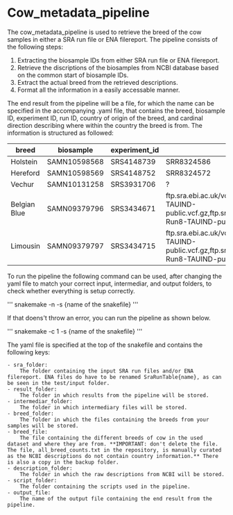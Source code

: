 # Cow_metadata_pipeline

The cow_metadata_pipeline is used to retrieve the breed of the cow samples in either a SRA run file or ENA filereport. The pipeline consists of the following steps:

1. Extracting the biosample IDs from either SRA run file or ENA filereport.
2. Retrieve the discriptions of the biosamples from NCBI database based on the common start of biosample IDs.
3. Extract the actual breed from the retrieved descriptions.
4. Format all the information in a easily accessable manner.

The end result from the pipeline will be a file, for which the name can be specified in the accompanying .yaml file, that contains the breed, biosample ID, experiment ID, run ID, country of origin of the breed, and cardinal direction describing where within the country the breed is from. The information is structured as followed:

|breed|biosample|experiment_id|run|country|direction|
| --- | --- | --- | --- | --- | --- |
|Holstein|SAMN10598568|SRS4148739|SRR8324586|US|WHOLE|
Hereford|SAMN10598569|SRS4148752|SRR8324572|GB|CW|
Vechur|SAMN10131258|SRS3931706|?|?|?|
Belgian Blue|SAMN09379796|SRS3434671|ftp.sra.ebi.ac.uk/vol1/ERZ173/ERZ1738264/ChrMT-Run8-TAUIND-public.vcf.gz,ftp.sra.ebi.ac.uk/vol1/ERZ173/ERZ1738264/Chr2-Run8-TAUIND-public.vcf.gz|BE|WHOLE|
Limousin|SAMN09379797|SRS3434715|ftp.sra.ebi.ac.uk/vol1/ERZ173/ERZ1738264/ChrMT-Run8-TAUIND-public.vcf.gz,ftp.sra.ebi.ac.uk/vol1/ERZ173/ERZ1738264/Chr2-Run8-TAUIND-public.vcf.gz|FR|CS|

To run the pipeline the following command can be used, after changing the yaml file to match your correct input, intermediar, and output folders, to check whether everything is setup correctly.

'''
snakemake -n -s {name of the snakefile}
''' 

If that doens't throw an error, you can run the pipeline as shown below.

'''
snakemake -c 1 -s {name of the snakefile}
''' 

The yaml file is specified at the top of the snakefile and contains the following keys:

	- sra_folder: 
		The folder containing the input SRA run files and/or ENA filereport. ENA files do have to be renamed SraRunTable{name}, as can be seen in the test/input folder.
	- result_folder:
		The folder in which results from the pipeline will be stored. 
	- intermediar_folder:
		The folder in which intermediary files will be stored.
	- breed_folder:
		The folder in which the files containing the breeds from your samples will be stored.
	- breed_file:
		The file containing the different breeds of cow in the used dataset and where they are from. **IMPORTANT: don't delete the file. The file, all_breed_counts.txt in the repository, is manually curated as the NCBI descriptions do not contain country information.** There is also a copy in the backup folder.
	- description_folder:
		The folder in which the raw descriptions from NCBI will be stored.
	- script_folder:
		The folder containing the scripts used in the pipeline.
	- output_file: 
		The name of the output file containing the end result from the pipeline.